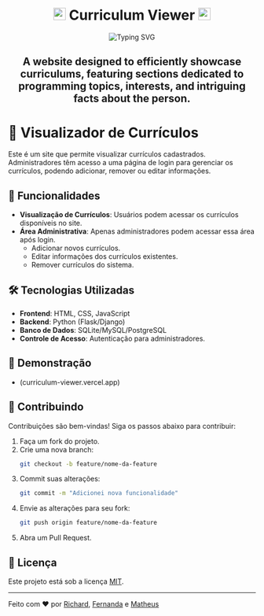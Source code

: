 <div align="center">
<h1> <img src="https://raw.githubusercontent.com/Tarikul-Islam-Anik/Animated-Fluent-Emojis/master/Emojis/Smilies/Ghost.png" alt="Ghost" width="25" height="25" /> Curriculum Viewer <img src="https://raw.githubusercontent.com/Tarikul-Islam-Anik/Animated-Fluent-Emojis/master/Emojis/Smilies/Ghost.png" alt="Ghost" width="25" height="25" /></h1>
</div>

<div align="center">
  <img src="https://readme-typing-svg.herokuapp.com?font=Fira+Code&size=24&duration=4000&color=F75C7E&center=true&vCenter=true&width=500&lines=We're+Computer+Science+Students;Welcome+to+Curriculum+Showcase!" alt="Typing SVG" />
</div>

<div align="center"><h2>A website designed to efficiently showcase curriculums, featuring sections dedicated to programming topics, interests, and intriguing facts about the person.</h2></div>

# 📄 Visualizador de Currículos

Este é um site que permite visualizar currículos cadastrados. Administradores têm acesso a uma página de login para gerenciar os currículos, podendo adicionar, remover ou editar informações.

## 🚀 Funcionalidades

- **Visualização de Currículos**: Usuários podem acessar os currículos disponíveis no site.
- **Área Administrativa**: Apenas administradores podem acessar essa área após login.
  - Adicionar novos currículos.
  - Editar informações dos currículos existentes.
  - Remover currículos do sistema.

## 🛠️ Tecnologias Utilizadas

- **Frontend**: HTML, CSS, JavaScript
- **Backend**: Python (Flask/Django)
- **Banco de Dados**: SQLite/MySQL/PostgreSQL
- **Controle de Acesso**: Autenticação para administradores.

## 📸 Demonstração

- (curriculum-viewer.vercel.app)

## 🤝 Contribuindo

Contribuições são bem-vindas! Siga os passos abaixo para contribuir:

1. Faça um fork do projeto.
2. Crie uma nova branch:
   ```bash
   git checkout -b feature/nome-da-feature
   ```
3. Commit suas alterações:
   ```bash
   git commit -m "Adicionei nova funcionalidade"
   ```
4. Envie as alterações para seu fork:
   ```bash
   git push origin feature/nome-da-feature
   ```
5. Abra um Pull Request.

## 📝 Licença

Este projeto está sob a licença [MIT](LICENSE).

---

Feito com ❤️ por [Richard](https://github.com/RDEsley), [Fernanda](https://github.com/FeMeNiKi) e [Matheus](https://github.com/)
